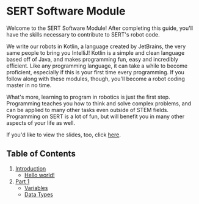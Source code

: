 # SERT Software Module

Welcome to the SERT Software Module! After completing this guide, you'll have the skills necessary
to contribute to SERT's robot code.

We write our robots in Kotlin, a language created by JetBrains, the very same people to bring you
IntelliJ! Kotlin is a simple and clean language based off of Java, and makes programming fun, easy
and incredibly efficient. Like any programming language, it can take a while to become proficient,
especially if this is your first time every programming. If you follow along with these modules,
though, you'll become a robot coding master in no time.

What's more, learning to program in robotics is just the first step. Programming teaches you how
to think and solve complex problems, and can be applied to many other tasks even outside of STEM
fields. Programming on SERT is a lot of fun, but will benefit you in many other aspects of your
life as well.

If you'd like to view the slides, too, click
[here](https://drive.google.com/drive/u/0/folders/120wlrNOtpCltqBDykAKbAFr0byxQ4kBI).

## Table of Contents

1. [Introduction](src/main/instructions/introduction)
    - [Hello world!](src/main/instructions/introduction/1-HELLO_WORLD.md)
2. [Part 1](src/main/instructions/part1)
    - [Variables](src/main/instructions/part1/1-VARIABLES.md)
    - [Data Types](src/main/instructions/part1/2-DATA_TYPES.md)
